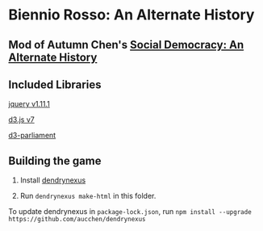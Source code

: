 # Biennio Rosso: An Alternate History

## Mod of Autumn Chen's [Social Democracy: An Alternate History](https://github.com/aucchen/social_democracy_alternate_history)

## Included Libraries

[jquery v1.11.1](https://releases.jquery.com/)

[d3.js v7](https://d3js.org)

[d3-parliament](https://github.com/geoffreybr/d3-parliament)

## Building the game

1. Install [dendrynexus](https://github.com/aucchen/dendrynexus)

2. Run `dendrynexus make-html` in this folder.

To update dendrynexus in `package-lock.json`, run `npm install --upgrade https://github.com/aucchen/dendrynexus`
